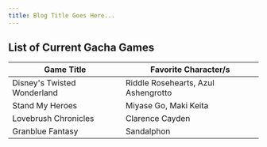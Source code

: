 ```yaml
---
title: Blog Title Goes Here...
---
```


## List of Current Gacha Games

| Game Title | Favorite Character/s |
| --- | --- |
| Disney's Twisted Wonderland | Riddle Rosehearts, Azul Ashengrotto |
| Stand My Heroes | Miyase Go, Maki Keita |
| Lovebrush Chronicles | Clarence Cayden |
| Granblue Fantasy | Sandalphon |


